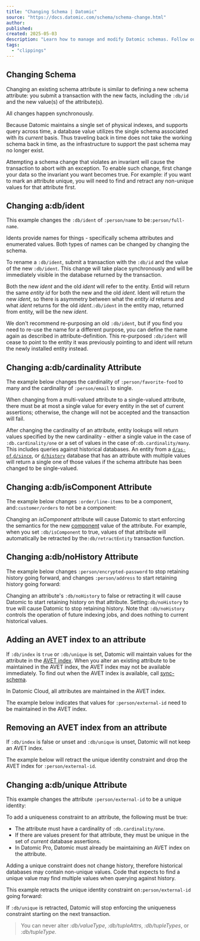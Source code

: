 ```yaml
---
title: "Changing Schema | Datomic"
source: "https://docs.datomic.com/schema/schema-change.html"
author:
published:
created: 2025-05-03
description: "Learn how to manage and modify Datomic schemas. Follow our guide for making schema changes safely."
tags:
  - "clippings"
---
```

## Changing Schema

Changing an existing schema attribute is similar to defining a new schema attribute: you submit a transaction with the new facts, including the `:db/id` and the new value(s) of the attribute(s).

All changes happen synchronously.

Because Datomic maintains a single set of physical indexes, and supports query across time, a database value utilizes the single schema associated with its *current* basis. Thus traveling back in time does not take the working schema back in time, as the infrastructure to support the past schema may no longer exist.

Attempting a schema change that violates an invariant will cause the transaction to abort with an exception. To enable such change, first change your data so the invariant you want becomes true. For example: if you want to mark an attribute unique, you will need to find and retract any non-unique values for that attribute first.

## Changing a:db/ident

This example changes the `:db/ident` of `:person/name` to be`:person/full-name`.

Idents provide names for things - specifically schema attributes and enumerated values. Both types of names can be changed by changing the schema.

To rename a `:db/ident`, submit a transaction with the `:db/id` and the value of the new `:db/ident`. This change will take place synchronously and will be immediately visible in the database returned by the transaction.

Both the new *ident* and the old *ident* will refer to the entity. Entid will return the same *entity id* for both the new and the old *ident*. Ident will return the new *ident*, so there is asymmetry between what the *entity id* returns and what *ident* returns for the old *ident*.`:db/ident` in the entity map, returned from entity, will be the new *ident*.

We don't recommend re-purposing an old `:db/ident`, but if you find you need to re-use the name for a different purpose, you can define the name again as described in attribute-definition. This re-purposed `:db/ident` will cease to point to the entity it was previously pointing to and ident will return the newly installed entity instead.

## Changing a:db/cardinality Attribute

The example below changes the cardinality of `:person/favorite-food` to many and the cardinality of `:person/email` to single.

When changing from a multi-valued attribute to a single-valued attribute, there must be at most a single value for every entity in the set of current assertions; otherwise, the change will not be accepted and the transaction will fail.

After changing the cardinality of an attribute, entity lookups will return values specified by the new cardinality - either a single value in the case of `:db.cardinality/one` or a set of values in the case of`:db.cardinality/many`. This includes queries against historical databases. An entity from a [`d/as-of`](https://docs.datomic.com/clojure/index.html#datomic.api/as-of),[`d/since`](https://docs.datomic.com/clojure/index.html#datomic.api/since), or [`d/history`](https://docs.datomic.com/clojure/index.html#datomic.api/history) database that has an attribute with multiple values will return a single one of those values if the schema attribute has been changed to be single-valued.

## Changing a:db/isComponent Attribute

The example below changes `:order/line-items` to be a component, and`:customer/orders` to not be a component:

Changing an *isComponent* attribute will cause Datomic to start enforcing the semantics for the new [component](http://blog.datomic.com/2013/06/component-entities.html) value of the attribute. For example, when you set `:db/isComponent` to true, values of that attribute will automatically be retracted by the`:db/retractEntity` transaction function.

## Changing a:db/noHistory Attribute

The example below changes `:person/encrypted-password` to stop retaining history going forward, and changes `:person/address` to start retaining history going forward:

Changing an attribute's `:db/noHistory` to false or retracting it will cause Datomic to start retaining history on that attribute. Setting`:db/noHistory` to true will cause Datomic to stop retaining history. Note that `:db/noHistory` controls the operation of future indexing jobs, and does nothing to current historical values.

## Adding an AVET index to an attribute

If `:db/index` is `true` or `:db/unique` is set, Datomic will maintain values for the attribute in the [AVET index](https://docs.datomic.com/indexes/index-model.html#avet). When you alter an existing attribute to be maintained in the AVET index, the AVET index may not be available immediately. To find out when the AVET index is available, call [sync-schema](https://docs.datomic.com/clojure/index.html#datomic.api/sync-schema).

In Datomic Cloud, all attributes are maintained in the AVET index.

The example below indicates that values for `:person/external-id` need to be maintained in the AVET index.

## Removing an AVET index from an attribute

If `:db/index` is false or unset and `:db/unique` is unset, Datomic will not keep an AVET index.

The example below will retract the unique identity constraint and drop the AVET index for `:person/external-id`.

## Changing a:db/unique Attribute

This example changes the attribute `:person/external-id` to be a unique identity:

To add a uniqueness constraint to an attribute, the following must be true:

- The attribute must have a cardinality of `:db.cardinality/one`.
- If there are values present for that attribute, they must be unique in the set of *current* database assertions.
- In Datomic Pro, Datomic must already be maintaining an AVET index on the attribute.

Adding a unique constraint does not change history, therefore historical databases may contain non-unique values. Code that expects to find a unique value may find multiple values when querying against history.

This example retracts the unique identity constraint on`:person/external-id` going forward:

If `:db/unique` is retracted, Datomic will stop enforcing the uniqueness constraint starting on the next transaction.

> You can never alter *:db/valueType*, *:db/tupleAttrs*, *:db/tupleTypes*, or *:db/tupleType*.